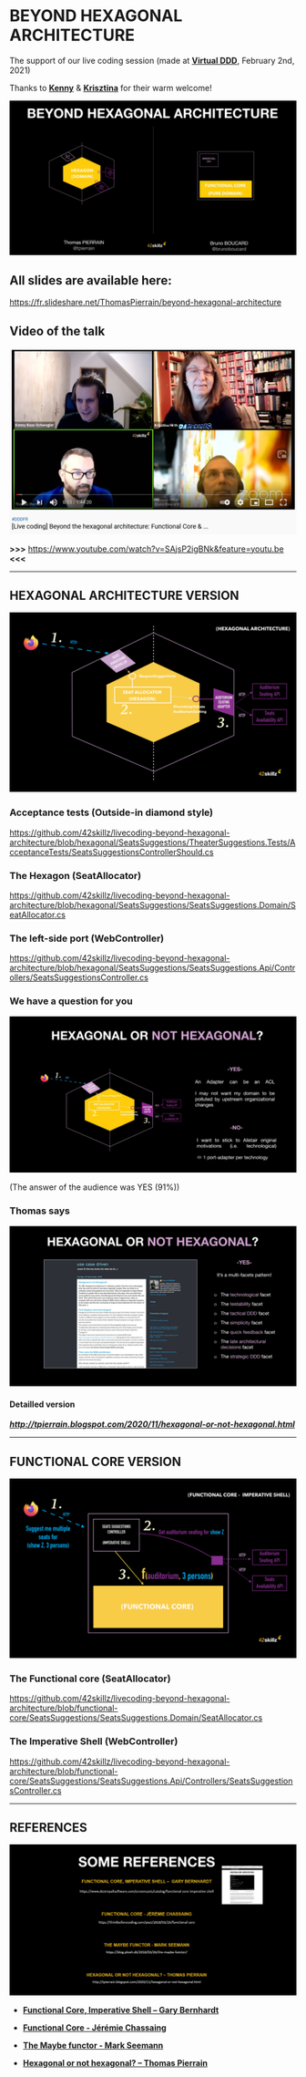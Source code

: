# BEYOND HEXAGONAL ARCHITECTURE
The support of our live coding session (made at __[Virtual DDD](https://twitter.com/virtualDDD)__, February 2nd, 2021)

Thanks to __[Kenny](https://twitter.com/kenny_baas/)__ & __[Krisztina](https://twitter.com/YellowBrickC/)__ for their warm welcome!

![Beyond](./Beyond.JPG)

## All slides are available here:
https://fr.slideshare.net/ThomasPierrain/beyond-hexagonal-architecture

## Video of the talk


![yt](./yt.JPG)

__>>>__ https://www.youtube.com/watch?v=SAjsP2igBNk&feature=youtu.be  __<<<__

--- 

## HEXAGONAL ARCHITECTURE VERSION

![Hexa-WrapUp](./Hexa-WrapUp.png)

### Acceptance tests (Outside-in diamond style)
https://github.com/42skillz/livecoding-beyond-hexagonal-architecture/blob/hexagonal/SeatsSuggestions/TheaterSuggestions.Tests/AcceptanceTests/SeatsSuggestionsControllerShould.cs

### The Hexagon (SeatAllocator)
https://github.com/42skillz/livecoding-beyond-hexagonal-architecture/blob/hexagonal/SeatsSuggestions/SeatsSuggestions.Domain/SeatAllocator.cs

### The left-side port (WebController)
https://github.com/42skillz/livecoding-beyond-hexagonal-architecture/blob/hexagonal/SeatsSuggestions/SeatsSuggestions.Api/Controllers/SeatsSuggestionsController.cs

### We have a question for you
![HexagonalOrNot](./HexagonalOrNot.JPG)

(The answer of the audience was YES (91%))

### Thomas says
![yes](./ISayYes.JPG)

#### Detailled version
___http://tpierrain.blogspot.com/2020/11/hexagonal-or-not-hexagonal.html___


---

## FUNCTIONAL CORE VERSION

![Core-WrapUp](./Core-WrapUp.png)

### The Functional core (SeatAllocator)
https://github.com/42skillz/livecoding-beyond-hexagonal-architecture/blob/functional-core/SeatsSuggestions/SeatsSuggestions.Domain/SeatAllocator.cs


### The Imperative Shell (WebController)
https://github.com/42skillz/livecoding-beyond-hexagonal-architecture/blob/functional-core/SeatsSuggestions/SeatsSuggestions.Api/Controllers/SeatsSuggestionsController.cs


---

## REFERENCES

![someReferences](./someReferences.JPG)

- __[Functional Core, Imperative Shell –  Gary Bernhardt](https://www.destroyallsoftware.com/screencasts/catalog/functional-core-imperative-shell)__

- __[Functional Core - Jérémie Chassaing](https://thinkbeforecoding.com/post/2018/01/25/functional-core)__

- __[The Maybe functor - Mark Seemann](https://blog.ploeh.dk/2018/03/26/the-maybe-functor/)__

- __[Hexagonal or not hexagonal? – Thomas Pierrain](http://tpierrain.blogspot.com/2020/11/hexagonal-or-not-hexagonal.html
)__

